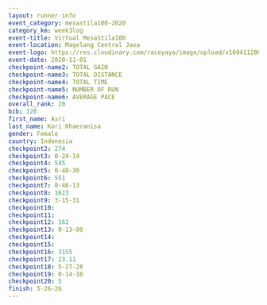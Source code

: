 ```yaml
--- 
layout: runner-info 
event_category: mesastila100-2020 
category_km: week3log 
event-title: Virtual MesaStila100  
event-location: Magelang Central Java 
event-logo: https://res.cloudinary.com/raceyaya/image/upload/v1604112863/3B3F7463-9336-4572-9F07-069DCA7D2527_ndaoxk.jpg 
event-date: 2020-11-01 
checkpoint-name2: TOTAL GAIN 
checkpoint-name3: TOTAL DISTANCE 
checkpoint-name4: TOTAL TIME 
checkpoint-name5: NUMBER OF RUN 
checkpoint-name6: AVERAGE PACE 
overall_rank: 20
bib: 120
first_name: Asri
last_name: Kori Khaeranisa
gender: Female
country: Indonesia
checkpoint2: 274
checkpoint3: 0-24-14
checkpoint4: 545
checkpoint5: 0-48-30
checkpoint6: 551
checkpoint7: 0-46-13
checkpoint8: 1623
checkpoint9: 3-15-31
checkpoint10: 
checkpoint11: 
checkpoint12: 162
checkpoint13: 0-13-00
checkpoint14: 
checkpoint15: 
checkpoint16: 3155
checkpoint17: 23.11
checkpoint18: 5-27-28
checkpoint19: 0-14-10
checkpoint20: 5
finish: 5-26-26
--- 
```

